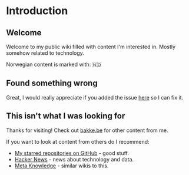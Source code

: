 # Introduction

## Welcome

Welcome to my public wiki filled with content I'm interested in. Mostly somehow related to technology.

Norwegian content is marked with: 🇳🇴

## Found something wrong

Great, I would really appreciate if you added the issue [here](https://github.com/bakke92/hwiki/issues) so I can fix it.

## This isn't what I was looking for

Thanks for visiting! Check out [bakke.be](https://bakke.be) for other content from me.

If you want to look at content from others do I recommend:

* [My starred repositories on GitHub](https://github.com/bakke92?tab=stars) - good stuff.
* [Hacker News](http://news.ycombinator.com/) - news about technology and data.
* [Meta Knowledge](https://github.com/RichardLitt/meta-knowledge) - similar wikis to this.



